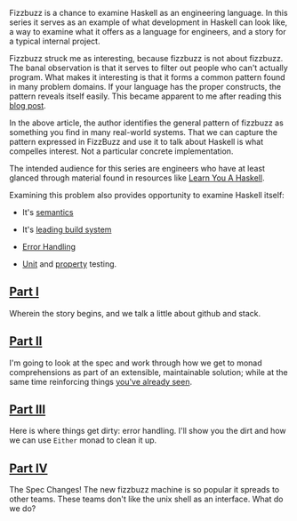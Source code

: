 Fizzbuzz is a chance to examine Haskell as an engineering language. In this series it serves as an example of what development in Haskell can look like, a way to examine what it offers as a language for engineers, and a story for a typical internal project.

Fizzbuzz struck me as interesting, because fizzbuzz is not about fizzbuzz. The banal observation is that it serves to filter out people who can't actually program. What makes it interesting is that it forms a common pattern found in many problem domains. If your language has the proper constructs, the pattern reveals itself easily. This became apparent to me after reading this [blog post](http://dave.fayr.am/posts/2012-10-4-finding-fizzbuzz.html).

In the above article, the author identifies the general pattern of fizzbuzz as something you find in many real-world systems. That we can capture the pattern expressed in FizzBuzz and use it to talk about Haskell is what compelles interest.
Not a particular concrete implementation.

The intended audience for this series are engineers who have at least glanced through material found in resources like [Learn You A Haskell](http://learnyouahaskell.com/).

Examining this problem also provides opportunity to examine Haskell itself:
*    It's [semantics](https://en.wikibooks.org/wiki/Haskell/Denotational_semantics)
*    It's [leading build system](https://github.com/commercialhaskell/stack/blob/master/doc/README.md)
*    [Error Handling](https://www.fpcomplete.com/school/starting-with-haskell/basics-of-haskell/10_Error_Handling)

*    [Unit](https://wiki.haskell.org/HUnit_1.0_User%27s_Guide) and [property](https://www.fpcomplete.com/user/pbv/an-introduction-to-quickcheck-testing) testing.

## [Part I](/blog/2016/05/fizzbuzz-1)
   Wherein the story begins, and we talk a little about github and stack.

## [Part II](/blog/2016/05/fizzbuzz-2)
   I'm going to look at the spec and work through how we get to monad comprehensions as part of an extensible, maintainable solution; while at the same time reinforcing things [you've already seen](http://learnyouahaskell.com/chapters).

## [Part III](/blog/2016/05/fizzbuzz-3)
  Here is where things get dirty: error handling. I'll show you the dirt and how we can use `Either` monad to clean it up.

## [Part IV](/blog/2016/05/fizzbuzz-4)
  The Spec Changes! The new fizzbuzz machine is so popular it spreads to other teams. These teams don't like the unix shell as an interface. What do we do?
